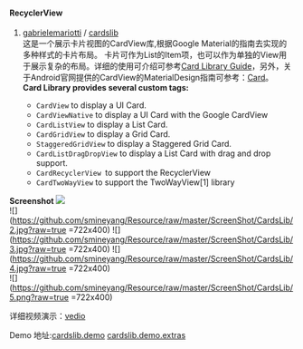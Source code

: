 #### RecyclerView

1. [gabrielemariotti](https://github.com/gabrielemariotti) / [cardslib](https://github.com/gabrielemariotti/cardslib)   
这是一个展示卡片视图的CardView库,根据Google Material的指南去实现的多种样式的卡片布局。        卡片可作为List的Item项，也可以作为单独的View用于展示复杂的布局。详细的使用可介绍可参考[Card Library Guide](https://github.com/gabrielemariotti/cardslib/blob/master/doc/GUIDE.md)，另外，关于Android官网提供的CardView的MaterialDesign指南可参考：[Card](http://www.google.com/design/spec/components/cards.html)。  
**Card Library provides several custom tags:**

   - `CardView` to display a UI Card.
   - `CardViewNative` to display a UI Card with the Google CardView
   - `CardListView` to display a List Card.
   - `CardGridView` to display a Grid Card.
   - `StaggeredGridView` to display a Staggered Grid Card.
   - `CardListDragDropView` to display a List Card with drag and drop support.
   - `CardRecyclerView `to support the RecyclerView
   - `CardTwoWayView` to support the TwoWayView[1] library
 
  **Screenshot**
  ![](https://github.com/smineyang/Resource/raw/master/ScreenShot/CardsLib/1.png?raw=true)  
  ![](https://github.com/smineyang/Resource/raw/master/ScreenShot/CardsLib/2.jpg?raw=true =722x400)
  ![](https://github.com/smineyang/Resource/raw/master/ScreenShot/CardsLib/3.jpg?raw=true =722x400)
  ![](https://github.com/smineyang/Resource/raw/master/ScreenShot/CardsLib/4.jpg?raw=true =722x400)  
  ![](https://github.com/smineyang/Resource/raw/master/ScreenShot/CardsLib/5.png?raw=true =722x400)
  
  详细视频演示：[vedio](https://github.com/smineyang/Resource/raw/master/ScreenShot/CardsLib/CardsLib.mp4?raw=true)
  
  Demo 地址:[cardslib.demo](https://github.com/smineyang/Resource/raw/master/apk/CardsLib/it.gmariotti.cardslib.demo.apk)
     [cardslib.demo.extras](https://github.com/smineyang/Resource/raw/master/apk/CardsLib/it.gmariotti.cardslib.demo.extras.apk)
